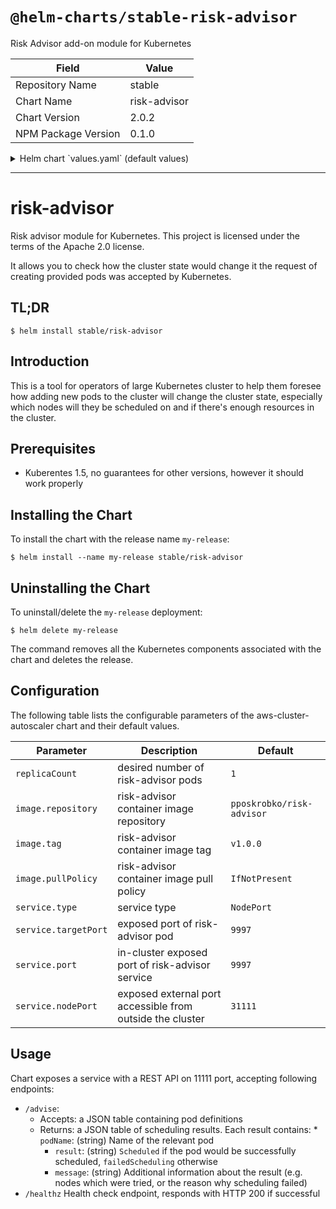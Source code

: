 # `@helm-charts/stable-risk-advisor`

Risk Advisor add-on module for Kubernetes

| Field               | Value        |
| ------------------- | ------------ |
| Repository Name     | stable       |
| Chart Name          | risk-advisor |
| Chart Version       | 2.0.2        |
| NPM Package Version | 0.1.0        |

<details>

<summary>Helm chart `values.yaml` (default values)</summary>

```yaml
# Default values for risk-advisor.
# This is a YAML-formatted file.
# Declare variables to be passed into your templates.
replicaCount: 1
image:
  repository: pposkrobko/risk-advisor
  tag: v1.0.0
  pullPolicy: IfNotPresent
service:
  type: NodePort
  port: 9997
  targetPort: 9997
  nodePort: 31111
# resources:
#   limits:
#     cpu: 100m
#     memory: 128Mi
#   requests:
#     cpu: 100m
#     memory: 128Mi
```

</details>

---

# risk-advisor

Risk advisor module for Kubernetes. This project is licensed under the terms of the Apache 2.0 license.

It allows you to check how the cluster state would change it the request of creating provided pods was accepted by Kubernetes.

## TL;DR

```console
$ helm install stable/risk-advisor
```

## Introduction

This is a tool for operators of large Kubernetes cluster to help them foresee how adding new pods to the cluster will change the cluster state, especially which nodes will they be scheduled on and if there's enough resources in the cluster.

## Prerequisites

- Kuberentes 1.5, no guarantees for other versions, however it should work properly

## Installing the Chart

To install the chart with the release name `my-release`:

```console
$ helm install --name my-release stable/risk-advisor
```

## Uninstalling the Chart

To uninstall/delete the `my-release` deployment:

```console
$ helm delete my-release
```

The command removes all the Kubernetes components associated with the chart and deletes the release.

## Configuration

The following table lists the configurable parameters of the aws-cluster-autoscaler chart and their default values.

| Parameter            | Description                                               | Default                   |
| -------------------- | --------------------------------------------------------- | ------------------------- |
| `replicaCount`       | desired number of risk-advisor pods                       | `1`                       |
| `image.repository`   | risk-advisor container image repository                   | `pposkrobko/risk-advisor` |
| `image.tag`          | risk-advisor container image tag                          | `v1.0.0`                  |
| `image.pullPolicy`   | risk-advisor container image pull policy                  | `IfNotPresent`            |
| `service.type`       | service type                                              | `NodePort`                |
| `service.targetPort` | exposed port of risk-advisor pod                          | `9997`                    |
| `service.port`       | in-cluster exposed port of risk-advisor service           | `9997`                    |
| `service.nodePort`   | exposed external port accessible from outside the cluster | `31111`                   |

## Usage

Chart exposes a service with a REST API on 11111 port, accepting following endpoints:

- `/advise`:
  - Accepts: a JSON table containing pod definitions
  - Returns: a JSON table of scheduling results. Each result contains: \* `podName`: (string) Name of the relevant pod
    - `result`: (string) `Scheduled` if the pod would be successfully scheduled, `failedScheduling` otherwise
    - `message`: (string) Additional information about the result (e.g. nodes which were tried, or the reason why scheduling failed)
- `/healthz` Health check endpoint, responds with HTTP 200 if successful

